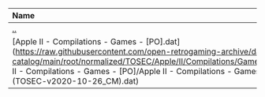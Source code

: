|Name|Size|
|:---|---:|
|[..](../index.html)|DIR|
|[Apple II - Compilations - Games - [PO].dat](https://raw.githubusercontent.com/open-retrogaming-archive/dat-catalog/main/root/normalized/TOSEC/Apple/II/Compilations/Games/[PO]/Apple II - Compilations - Games - [PO]/Apple II - Compilations - Games - [PO] (TOSEC-v2020-10-26_CM).dat)|2677|
